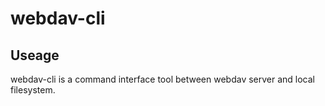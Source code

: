 # webdav-cli

## Useage
webdav-cli is a command interface tool between webdav server and local filesystem.